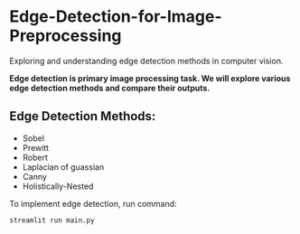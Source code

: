 # Edge-Detection-for-Image-Preprocessing
Exploring and understanding edge detection methods in computer vision.

**Edge detection is primary image processing task. We will explore various edge detection methods and compare their outputs.**

## Edge Detection Methods:
* Sobel
* Prewitt
* Robert
* Laplacian of guassian
* Canny
* Holistically-Nested 

  
To implement edge detection, run command:
```
streamlit run main.py
```
